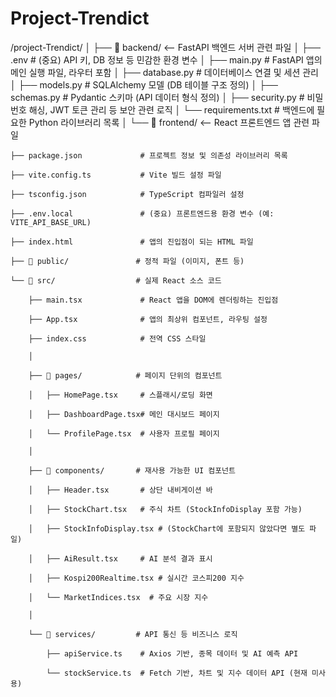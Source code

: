 # Project-Trendict

/project-Trendict/
│
├── 📂 backend/                  <-- FastAPI 백엔드 서버 관련 파일
│   ├── .env                     # (중요) API 키, DB 정보 등 민감한 환경 변수
│   ├── main.py                  # FastAPI 앱의 메인 실행 파일, 라우터 포함
│   ├── database.py              # 데이터베이스 연결 및 세션 관리
│   ├── models.py                # SQLAlchemy 모델 (DB 테이블 구조 정의)
│   ├── schemas.py               # Pydantic 스키마 (API 데이터 형식 정의)
│   ├── security.py              # 비밀번호 해싱, JWT 토큰 관리 등 보안 관련 로직
│   └── requirements.txt         # 백엔드에 필요한 Python 라이브러리 목록
│
└── 📂 frontend/                 <-- React 프론트엔드 앱 관련 파일

    ├── package.json             # 프로젝트 정보 및 의존성 라이브러리 목록
    
    ├── vite.config.ts           # Vite 빌드 설정 파일
    
    ├── tsconfig.json            # TypeScript 컴파일러 설정
    
    ├── .env.local               # (중요) 프론트엔드용 환경 변수 (예: VITE_API_BASE_URL)
    
    ├── index.html               # 앱의 진입점이 되는 HTML 파일
    
    ├── 📂 public/               # 정적 파일 (이미지, 폰트 등)
    
    └── 📂 src/                  # 실제 React 소스 코드
    
        ├── main.tsx             # React 앱을 DOM에 렌더링하는 진입점
        
        ├── App.tsx              # 앱의 최상위 컴포넌트, 라우팅 설정
        
        ├── index.css            # 전역 CSS 스타일
        
        │
        
        ├── 📂 pages/            # 페이지 단위의 컴포넌트
        
        │   ├── HomePage.tsx     # 스플래시/로딩 화면
        
        │   ├── DashboardPage.tsx# 메인 대시보드 페이지
        
        │   └── ProfilePage.tsx  # 사용자 프로필 페이지
        
        │
        
        ├── 📂 components/       # 재사용 가능한 UI 컴포넌트
        
        │   ├── Header.tsx       # 상단 내비게이션 바
        
        │   ├── StockChart.tsx   # 주식 차트 (StockInfoDisplay 포함 가능)
        
        │   ├── StockInfoDisplay.tsx # (StockChart에 포함되지 않았다면 별도 파일)
        
        │   ├── AiResult.tsx     # AI 분석 결과 표시
        
        │   ├── Kospi200Realtime.tsx # 실시간 코스피200 지수
        
        │   └── MarketIndices.tsx  # 주요 시장 지수
        
        │
        
        └── 📂 services/         # API 통신 등 비즈니스 로직
        
            ├── apiService.ts    # Axios 기반, 종목 데이터 및 AI 예측 API
            
            └── stockService.ts  # Fetch 기반, 차트 및 지수 데이터 API (현재 미사용)
